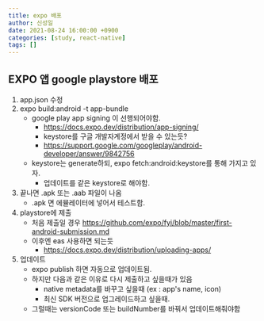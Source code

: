 ```yaml
---
title: expo 배포
author: 신성일
date: 2021-08-24 16:00:00 +0900
categories: [study, react-native]
tags: []
---
```


## EXPO 앱 google playstore 배포

1. app.json 수정
2. expo build:android -t app-bundle
   - google play app signing 이 선행되어야함.
     - https://docs.expo.dev/distribution/app-signing/
     - keystore를 구글 개발자계정에서 받을 수 있는듯?
     - https://support.google.com/googleplay/android-developer/answer/9842756
   - keystore는 generate하되, expo fetch:android:keystore를 통해 가지고 있자.
     - 업데이트를 같은 keystore로 해야함.
3. 끝나면 .apk 또는 .aab 파일이 나옴
   - .apk 면 에뮬레이터에 넣어서 테스트함.
4. playstore에 제출
   - 처음 제출일 경우 https://github.com/expo/fyi/blob/master/first-android-submission.md
   - 이후엔 eas 사용하면 되는듯
     - https://docs.expo.dev/distribution/uploading-apps/
5. 업데이트
   - expo publish 하면 자동으로 업데이트됨.
   - 하지만 다음과 같은 이유로 다시 제출하고 싶을때가 있음
     - native metadata를 바꾸고 싶을때 (ex : app's name, icon)
     - 최신 SDK 버전으로 업그레이드하고 싶을때.
   - 그럴때는 versionCode 또는 buildNumber를 바꿔서 업데이트해줘야함
